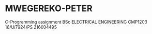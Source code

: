 # MWEGEREKO-PETER
C-Programming assignment
BSc ELECTRICAL ENGINEERING
CMP1203
16/U/7924/PS
216004495
